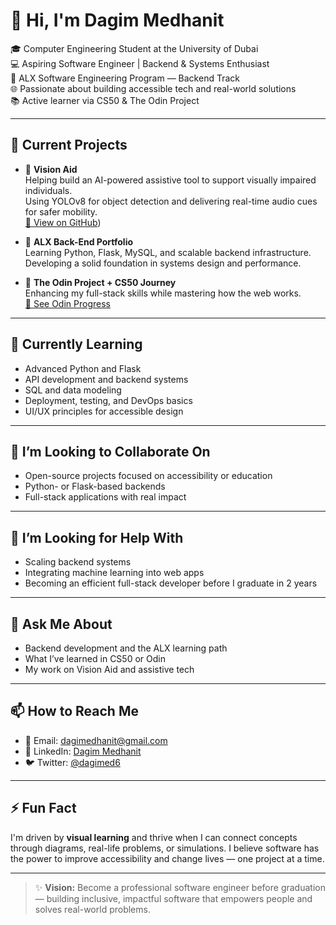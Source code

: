 # 👋 Hi, I'm Dagim Medhanit

🎓 Computer Engineering Student at the University of Dubai  
💻 Aspiring Software Engineer | Backend & Systems Enthusiast  
🚀 ALX Software Engineering Program — Backend Track  
🌐 Passionate about building accessible tech and real-world solutions  
📚 Active learner via CS50 & The Odin Project  

---

## 🔭 Current Projects

- 🔹 **Vision Aid**  
  Helping build an AI-powered assistive tool to support visually impaired individuals.  
  Using YOLOv8 for object detection and delivering real-time audio cues for safer mobility.  
  [🔗 View on GitHub](https://github.com/VISUAL-AID))

- 🔹 **ALX Back-End Portfolio**  
  Learning Python, Flask, MySQL, and scalable backend infrastructure.  
  Developing a solid foundation in systems design and performance.

- 🔹 **The Odin Project + CS50 Journey**  
  Enhancing my full-stack skills while mastering how the web works.  
  [🔗 See Odin Progress](https://github.com/dagimed?tab=repositories&q=odin&type=all)

---

## 🌱 Currently Learning

- Advanced Python and Flask  
- API development and backend systems  
- SQL and data modeling  
- Deployment, testing, and DevOps basics  
- UI/UX principles for accessible design  

---

## 👯 I’m Looking to Collaborate On

- Open-source projects focused on accessibility or education  
- Python- or Flask-based backends  
- Full-stack applications with real impact  

---

## 🤔 I’m Looking for Help With

- Scaling backend systems  
- Integrating machine learning into web apps  
- Becoming an efficient full-stack developer before I graduate in 2 years  

---

## 💬 Ask Me About

- Backend development and the ALX learning path  
- What I’ve learned in CS50 or Odin  
- My work on Vision Aid and assistive tech  

---

## 📫 How to Reach Me

- 📧 Email: [dagimedhanit@gmail.com](mailto:dagimedhanit@gmail.com)  
- 🔗 LinkedIn: [Dagim Medhanit](https://www.linkedin.com/in/dagim-medhanit/)  
- 🐦 Twitter: [@dagimed6](https://x.com/dagimed6)  
---

## ⚡ Fun Fact

I'm driven by **visual learning** and thrive when I can connect concepts through diagrams, real-life problems, or simulations. I believe software has the power to improve accessibility and change lives — one project at a time.

---

> ✨ **Vision:** Become a professional software engineer before graduation — building inclusive, impactful software that empowers people and solves real-world problems.

<!--
**dagimed/dagimed** is a ✨ _special_ ✨ repository because its `README.md` (this file) appears on your GitHub profile.

Here are some ideas to get you started:

- 🔭 I’m currently working on ...
- 🌱 I’m currently learning ...
- 👯 I’m looking to collaborate on ...
- 🤔 I’m looking for help with ...
- 💬 Ask me about ...
- 📫 How to reach me: ...
- 😄 Pronouns: ...
- ⚡ Fun fact: ...
-->
